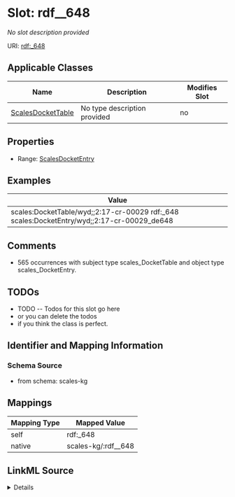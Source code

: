 

# Slot: rdf__648


_No slot description provided_





URI: [rdf:_648](http://www.w3.org/1999/02/22-rdf-syntax-ns#_648)



<!-- no inheritance hierarchy -->





## Applicable Classes

| Name | Description | Modifies Slot |
| --- | --- | --- |
| [ScalesDocketTable](../classes/ScalesDocketTable.md) | No type description provided |  no  |







## Properties

* Range: [ScalesDocketEntry](../classes/ScalesDocketEntry.md)






## Examples

| Value |
| --- |
| scales:DocketTable/wyd;;2:17-cr-00029 rdf:_648 scales:DocketEntry/wyd;;2:17-cr-00029_de648 |

## Comments

* 565 occurrences with subject type scales_DocketTable and object type scales_DocketEntry.

## TODOs

* TODO -- Todos for this slot go here
* or you can delete the todos
* if you think the class is perfect.

## Identifier and Mapping Information







### Schema Source


* from schema: scales-kg




## Mappings

| Mapping Type | Mapped Value |
| ---  | ---  |
| self | rdf:_648 |
| native | scales-kg/:rdf__648 |




## LinkML Source

<details>
```yaml
name: rdf__648
description: No slot description provided
todos:
- TODO -- Todos for this slot go here
- or you can delete the todos
- if you think the class is perfect.
comments:
- 565 occurrences with subject type scales_DocketTable and object type scales_DocketEntry.
examples:
- value: scales:DocketTable/wyd;;2:17-cr-00029 rdf:_648 scales:DocketEntry/wyd;;2:17-cr-00029_de648
from_schema: scales-kg
rank: 1000
slot_uri: rdf:_648
alias: rdf__648
domain_of:
- scales_DocketTable
range: scales_DocketEntry

```
</details>